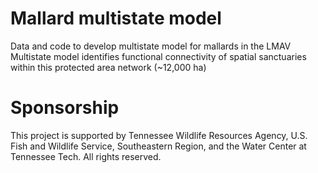 # Mallard multistate model 
Data and code to develop multistate model for mallards in the LMAV 
Multistate model identifies functional connectivity of spatial sanctuaries
within this protected area network (~12,000 ha)

# Sponsorship
This project is supported by Tennessee Wildlife Resources Agency,
U.S. Fish and Wildlife Service, Southeastern Region, and the Water Center at 
Tennessee Tech. All rights reserved. 


